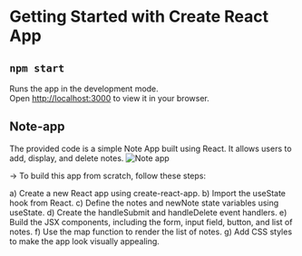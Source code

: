 # Getting Started with Create React App

## `npm start`

Runs the app in the development mode.\
Open [http://localhost:3000](http://localhost:3000) to view it in your browser.

## Note-app

The provided code is a simple Note App built using React. It allows users to add, display, and delete notes.
![Note app](note-app.PNG)

-> To build this app from scratch, follow these steps:

a) Create a new React app using create-react-app.
b) Import the useState hook from React.
c) Define the notes and newNote state variables using useState.
d) Create the handleSubmit and handleDelete event handlers.
e) Build the JSX components, including the form, input field, button, and list of notes.
f) Use the map function to render the list of notes.
g) Add CSS styles to make the app look visually appealing.
